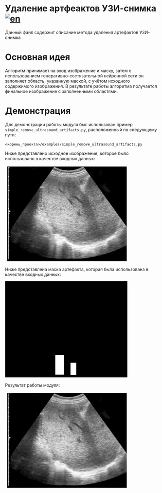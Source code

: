 # Удаление артфеактов УЗИ-снимка [![en](https://img.shields.io/badge/en-ru-green.svg)](../en/remove_ultrasound_artifacts.md)
Данный файл содержит описание метода удаления артефактов УЗИ-снимка

# Основная идея
Алгоритм принимает на вход изображение и маску, затем с использованием генеративно-состязательной нейронной сети он заполняет область, указанную маской, с учётом исходного содержимого изображения. В результате работы алгоритма получается финальное изображение с заполненными областями.

# Демонстрация
Для демонстрации работы модуля был использован пример `simple_remove_ultrasound_artifacts.py`, расположенный по следующему пути:
```
<корень_проекта>/examples/simple_remove_ultrasound_artifacts.py
```
Ниже представлено исходное изображение, которое было использовано в качестве входных данных:

![raw remove artifact ultrasound](/doc/assets/raw_remove_artifact_ultrasound.png)    

Ниже представлена маска артефакта, которая была использована в качестве входных данных:

![raw remove artifact ultrasound](/doc/assets/raw_mask_remove_artifact_ultrasound.png)   

Результат работы модуля:
 
![result remove artifact ultrasound](/doc/assets/result_remove_artifact_ultrasound.png)